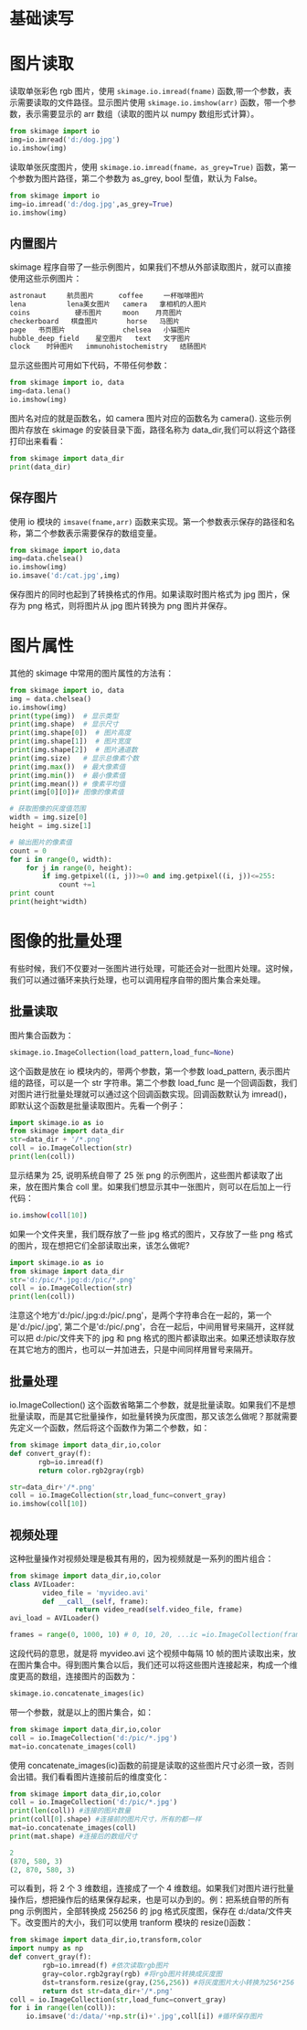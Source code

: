 # 基础读写

# 图片读取

读取单张彩色 rgb 图片，使用 `skimage.io.imread(fname)` 函数,带一个参数，表示需要读取的文件路径。显示图片使用 `skimage.io.imshow(arr)` 函数，带一个参数，表示需要显示的 arr 数组（读取的图片以 numpy 数组形式计算）。

```py
from skimage import io
img=io.imread('d:/dog.jpg')
io.imshow(img)
```

读取单张灰度图片，使用 `skimage.io.imread(fname，as_grey=True)` 函数，第一个参数为图片路径，第二个参数为 as_grey, bool 型值，默认为 False。

```py
from skimage import io
img=io.imread('d:/dog.jpg',as_grey=True)
io.imshow(img)
```

## 内置图片

skimage 程序自带了一些示例图片，如果我们不想从外部读取图片，就可以直接使用这些示例图片：

```s
astronaut     航员图片      coffee     一杯咖啡图片
lena          lena美女图片   camera   拿相机的人图片
coins           硬币图片     moon    月亮图片
checkerboard   棋盘图片       horse   马图片
page   书页图片              chelsea   小猫图片
hubble_deep_field    星空图片   text   文字图片
clock    时钟图片   immunohistochemistry   结肠图片
```

显示这些图片可用如下代码，不带任何参数：

```py
from skimage import io, data
img=data.lena()
io.imshow(img)
```

图片名对应的就是函数名，如 camera 图片对应的函数名为 camera(). 这些示例图片存放在 skimage 的安装目录下面，路径名称为 data_dir,我们可以将这个路径打印出来看看：

```py
from skimage import data_dir
print(data_dir)
```

## 保存图片

使用 io 模块的 `imsave(fname,arr)` 函数来实现。第一个参数表示保存的路径和名称，第二个参数表示需要保存的数组变量。

```py
from skimage import io,data
img=data.chelsea()
io.imshow(img)
io.imsave('d:/cat.jpg',img)
```

保存图片的同时也起到了转换格式的作用。如果读取时图片格式为 jpg 图片，保存为 png 格式，则将图片从 jpg 图片转换为 png 图片并保存。

# 图片属性

其他的 skimage 中常用的图片属性的方法有：

```py
from skimage import io, data
img = data.chelsea()
io.imshow(img)
print(type(img))  # 显示类型
print(img.shape)  # 显示尺寸
print(img.shape[0])  # 图片高度
print(img.shape[1])  # 图片宽度
print(img.shape[2])  # 图片通道数
print(img.size)   # 显示总像素个数
print(img.max())  # 最大像素值
print(img.min())  # 最小像素值
print(img.mean()) # 像素平均值
print(img[0][0])# 图像的像素值

# 获取图像的灰度值范围
width = img.size[0]
height = img.size[1]

# 输出图片的像素值
count = 0
for i in range(0, width):
    for j in range(0, height):
        if img.getpixel((i, j))>=0 and img.getpixel((i, j))<=255:
            count +=1
print count
print(height*width)
```

# 图像的批量处理

有些时候，我们不仅要对一张图片进行处理，可能还会对一批图片处理。这时候，我们可以通过循环来执行处理，也可以调用程序自带的图片集合来处理。

## 批量读取

图片集合函数为：

```py
skimage.io.ImageCollection(load_pattern,load_func=None)
```

这个函数是放在 io 模块内的，带两个参数，第一个参数 load_pattern, 表示图片组的路径，可以是一个 str 字符串。第二个参数 load_func 是一个回调函数，我们对图片进行批量处理就可以通过这个回调函数实现。回调函数默认为 imread()，即默认这个函数是批量读取图片。先看一个例子：

```py
import skimage.io as io
from skimage import data_dir
str=data_dir + '/*.png'
coll = io.ImageCollection(str)
print(len(coll))
```

显示结果为 25, 说明系统自带了 25 张 png 的示例图片，这些图片都读取了出来，放在图片集合 coll 里。如果我们想显示其中一张图片，则可以在后加上一行代码：

```sh
io.imshow(coll[10])
```

如果一个文件夹里，我们既存放了一些 jpg 格式的图片，又存放了一些 png 格式的图片，现在想把它们全部读取出来，该怎么做呢?

```py
import skimage.io as io
from skimage import data_dir
str='d:/pic/*.jpg:d:/pic/*.png'
coll = io.ImageCollection(str)
print(len(coll))
```

注意这个地方'd:/pic/.jpg:d:/pic/.png'，是两个字符串合在一起的，第一个是'd:/pic/.jpg', 第二个是'd:/pic/.png'，合在一起后，中间用冒号来隔开，这样就可以把 d:/pic/文件夹下的 jpg 和 png 格式的图片都读取出来。如果还想读取存放在其它地方的图片，也可以一并加进去，只是中间同样用冒号来隔开。

## 批量处理

io.ImageCollection() 这个函数省略第二个参数，就是批量读取。如果我们不是想批量读取，而是其它批量操作，如批量转换为灰度图，那又该怎么做呢？那就需要先定义一个函数，然后将这个函数作为第二个参数，如：

```py
from skimage import data_dir,io,color
def convert_gray(f):
       rgb=io.imread(f)
       return color.rgb2gray(rgb)

str=data_dir+'/*.png'
coll = io.ImageCollection(str,load_func=convert_gray)
io.imshow(coll[10])
```

## 视频处理

这种批量操作对视频处理是极其有用的，因为视频就是一系列的图片组合：

```py
from skimage import data_dir,io,color
class AVILoader:
        video_file = 'myvideo.avi'
        def __call__(self, frame):
                return video_read(self.video_file, frame)
avi_load = AVILoader()

frames = range(0, 1000, 10) # 0, 10, 20, ...ic =io.ImageCollection(frames, load_func=avi_load)
```

这段代码的意思，就是将 myvideo.avi 这个视频中每隔 10 帧的图片读取出来，放在图片集合中。得到图片集合以后，我们还可以将这些图片连接起来，构成一个维度更高的数组，连接图片的函数为：

```py
skimage.io.concatenate_images(ic)
```

带一个参数，就是以上的图片集合，如：

```py
from skimage import data_dir,io,color
coll = io.ImageCollection('d:/pic/*.jpg')
mat=io.concatenate_images(coll)
```

使用 concatenate_images(ic)函数的前提是读取的这些图片尺寸必须一致，否则会出错。我们看看图片连接前后的维度变化：

```py
from skimage import data_dir,io,color
coll = io.ImageCollection('d:/pic/*.jpg')
print(len(coll)) #连接的图片数量
print(coll[0].shape) #连接前的图片尺寸，所有的都一样
mat=io.concatenate_images(coll)
print(mat.shape) #连接后的数组尺寸

2
(870, 580, 3)
(2, 870, 580, 3)
```

可以看到，将 2 个 3 维数组，连接成了一个 4 维数组。如果我们对图片进行批量操作后，想把操作后的结果保存起来，也是可以办到的。例：把系统自带的所有 png 示例图片，全部转换成 256256 的 jpg 格式灰度图，保存在 d:/data/文件夹下。改变图片的大小，我们可以使用 tranform 模块的 resize()函数：

```py
from skimage import data_dir,io,transform,color
import numpy as np
def convert_gray(f):
        rgb=io.imread(f) #依次读取rgb图片
        gray=color.rgb2gray(rgb) #将rgb图片转换成灰度图
        dst=transform.resize(gray,(256,256)) #将灰度图片大小转换为256*256
        return dst str=data_dir+'/*.png'
coll = io.ImageCollection(str,load_func=convert_gray)
for i in range(len(coll)):
    io.imsave('d:/data/'+np.str(i)+'.jpg',coll[i]) #循环保存图片
```
